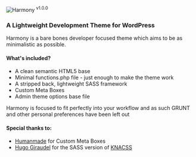 <img src="http://i.imgur.com/4ZZ4F5u.png" alt="Harmony" />
<sup>v1.0.0</sup>

<h3>A Lightweight Development Theme for WordPress</h3>

<p>Harmony is a bare bones developer focused theme which aims to be as minimalistic as possible.</p>

<h4>What's included?</h4>
<ul>
  <li>A clean semantic HTML5 base</li>
  <li>Minimal functions.php file - just enough to make the theme work</li>
  <li>A stripped back, lightweight SASS framework</li>
  <li>Custom Meta Boxes</li>
  <li>Admin theme options base file</li>
</ul>

<p>Harmony is focused to fit perfectly into your workflow and as such GRUNT and other personal preferences have been left out</p>

<h4>Special thanks to:</h4>

<ul>
  <li><a href="https://github.com/humanmade/Custom-Meta-Boxes">Humanmade</a> for Custom Meta Boxes</li>
  <li><a href="https://github.com/HugoGiraudel/KNACSS-Sass">Hugo Giraudel</a> for the SASS version of <a href="http://www.knacss.com">KNACSS</a></li>
</ul>
